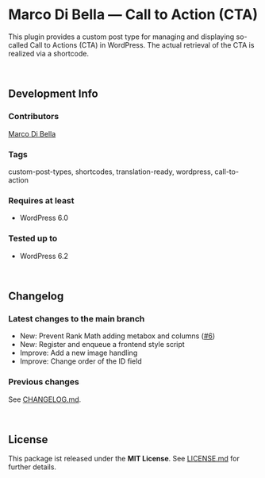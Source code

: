 # Marco Di Bella &mdash; Call to Action (CTA)
This plugin provides a custom post type for managing and displaying so-called Call to Actions (CTA) in WordPress.
The actual retrieval of the CTA is realized via a shortcode.

<br>

## Development Info

### Contributors
[Marco Di Bella ](https://github.com/mdibella-dev)

### Tags
custom-post-types, shortcodes, translation-ready, wordpress, call-to-action

### Requires at least

* WordPress 6.0

### Tested up to

* WordPress 6.2

<br>

## Changelog

### Latest changes to the main branch

* New: Prevent Rank Math adding metabox and columns ([#6](https://github.com/mdibella-dev/mdb-call-to-action/issues/6))
* New: Register and enqueue a frontend style script
* Improve: Add a new image handling
* Improve: Change order of the ID field


### Previous changes

See [CHANGELOG.md](https://github.com/mdibella-dev/mdb-call-to-action/blob/main/CHANGELOG.md).

<br>

## License

This package ist released under the **MIT License**. See [LICENSE.md](https://github.com/mdibella-dev/mdb-call-to-action/blob/main/LICENSE.md) for further details.
